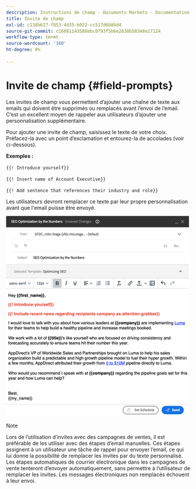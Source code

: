 ```yaml
---
description: Instructions de champ - Documents Marketo - Documentation du produit
title: Invite de champ
exl-id: c138b627-f853-4d35-b022-cc517d6b86d4
source-git-commit: c16081143588ebc0793f5b6e2630b58348e27124
workflow-type: tm+mt
source-wordcount: '160'
ht-degree: 0%

---
```


# Invite de champ {#field-prompts}

Les invites de champ vous permettent d’ajouter une chaîne de texte aux emails qui doivent être supprimés ou remplacés avant l’envoi de l’email. C’est un excellent moyen de rappeler aux utilisateurs d’ajouter une personnalisation supplémentaire.

Pour ajouter une invite de champ, saisissez le texte de votre choix. Préfacez-la avec un point d’exclamation et entourez-la de accolades (voir ci-dessous).

**Exemples :**

`{{! Introduce yourself}}`

`{{! Insert name of Account Executive}}`

`{{! Add sentence that references their industry and role}}`

<p>Les utilisateurs devront remplacer ce texte par leur propre personnalisation avant que l'email puisse être envoyé.

![](assets/field-prompts-1.png)

>[!NOTE]
>
>Lors de l’utilisation d’invites avec des campagnes de ventes, il est préférable de les utiliser avec des étapes d’email manuelles. Ces étapes assignent à un utilisateur une tâche de rappel pour envoyer l’email, ce qui lui donne la possibilité de remplacer les invites par du texte personnalisé. Les étapes automatiques de courrier électronique dans les campagnes de vente tenteront d’envoyer automatiquement, sans permettre à l’utilisateur de remplacer les invites. Les messages électroniques non remplacés échouent à leur envoi.
